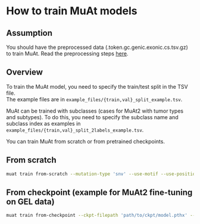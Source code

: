 # How to train MuAt models

## Assumption
You should have the preprocessed data (.token.gc.genic.exonic.cs.tsv.gz) to train MuAt. Read the preprocessing steps [here](README_preprocessing.md).

## Overview
To train the MuAt model, you need to specify the train/test split in the TSV file. <br>
The example files are in `example_files/{train,val}_split_example.tsv`. <br>

MuAt can be trained with subclasses (cases for MuAt2 with tumor types and subtypes).
To do this, you need to specify the subclass name and subclass index as examples in `example_files/{train,val}_split_2labels_example.tsv`. <br>

You can train MuAt from scratch or from pretrained checkpoints.
## From scratch
```bash
muat train from-scratch --mutation-type 'snv' --use-motif --use-position --use-ges --train-split-filepath 'path/to/example_files/train_split_example.tsv' --val-split-filepath 'path/to/example_files/val_split_example.tsv' --save-dir 'path/to/save/ckpt/' --epoch 100 --learning-rate 0.001 --batch-size 4 --n-layer 1 --n-head 1 --n-emb 128 --mutation-sampling-size 5000
```

## From checkpoint (example for MuAt2 fine-tuning on GEL data)
```bash
muat train from-checkpoint --ckpt-filepath 'path/to/ckpt/model.pthx' --mutation-type 'snv+mnv' --train-split-filepath 'path/to/example_files/train_split_2labels_example.tsv' --val-split-filepath 'path/to/example_files/val_split_example.tsv' --save-dir 'path/to/save/ckpt/' --epoch 5
```

